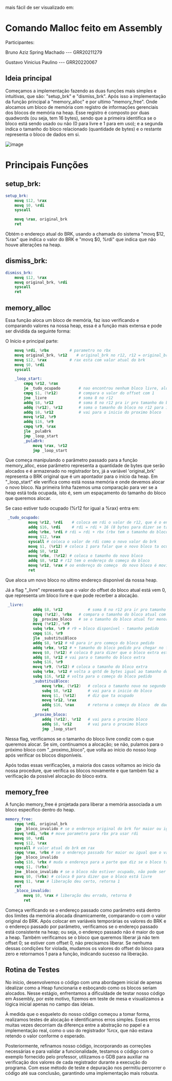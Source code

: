mais fácil de ser visualizado em: 

# Comando Malloc feito em Assembly
Participantes:

Bruno Aziz Spring Machado   --- GRR20211279

Gustavo Vinicius Paulino    --- GRR20220067

## Ideia principal
   Começamos a implementação fazendo as duas funções mais simples e intuitivas, que são: "setup_brk" e "dismiss_brk". Após isso a implementação da função principal a "memory_alloc" e por ultimo "memory_free".
Onde alocamos um bloco de memória com  registro de informações gerenciais dos blocos de memória na heap. Esse registro é composto por duas quadwords (ou seja, tem 16 bytes), sendo que a primeira identifica se o bloco está sendo usado ou não (0 para livre e 1 para em uso); e a
segunda indica o tamanho do bloco relacionado (quantidade de bytes) e o restante representa o bloco de dados em si. 

![image](https://github.com/brspring/Malloc-Assembly-/assets/90077110/ceb6a1f7-baf8-42da-858a-8814d5f9796e)

# Principais Funções
   
 ## setup_brk:
```s
setup_brk:
    movq $12, %rax           
    movq $0, %rdi            
    syscall

    movq %rax, original_brk
    ret
```
   Obtém o endereço atual do BRK, usando a chamada do sistema "movq $12, %rax" que indica o valor do BRK e "movq $0, %rdi" que indica que não houve alterações na heap.

## dismiss_brk:
```s
dismiss_brk:
    movq $12, %rax         
    movq original_brk, %rdi
    syscall
    ret
```
## memory_alloc
Essa função aloca um bloco de memória, faz isso verificando e comparando valores na nossa heap, essa é a função mais extensa e pode ser dividida da seguinte forma:

   O Início e principal parte: 
```s
    movq %rdi, %rbx         # parametro no rbx
    movq original_brk, %r12    # original_brk no r12, r12 = original_brk
    movq $12, %rax          # rax esta com valor atual do brk
    movq $0, %rdi
    syscall

    _loop_start:
        cmpq %r12, %rax
        je _tudo_ocupado        # nao encontrou nenhum bloco livre, aloca no fim 
        cmpq $1, (%r12)         # compara o valor do offset com 1
        jne _livre              # soma 8 no r12   
        addq $8, %r12           # soma 8 no r12 pra ir pro tamanho do bloco           
        addq (%r12), %r12       # soma o tamanho do bloco no r12 para ir para  o fim do bloco menos 8 bytes
        addq $8, %r12           # vai para o inicio do proximo bloco
        movq %r12, %r9
        addq $16, %r9
        cmpq %r9, %rax
        jle _pulaBrk
        jmp _loop_start
        _pulaBrk:
            movq %rax, %r12
            jmp _loop_start
```
   Que começa manipulando o parâmetro passado para a função memory_alloc, esse parâmetro representa a quantidade de bytes que serão alocados e é armazenado no registrador brx, já a variável 'original_brk' representa o BRK original que é um apontador para o início da heap.
Em "_loop_start" ele verifica como está nossa memória e onde devemos alocar o novo bloco. Na primeira linha fazemos uma comparação para ver se a heap está toda ocupada, isto é, sem um espaçamento do tamanho do bloco que queremos alocar. 

   Se caso estiver tudo ocupado (%r12 for igual a %rax) entra em:
```s
 _tudo_ocupado:
          movq %r12, %rdi    # coloca em rdi o valor de r12, que é o endereço atual nos blocos da heap
          addq $16, %rdi     # rdi = rdi + 16 (8 bytes para dizer se ta livre e 8 bytes para dizer o tamanho do bloco)
          addq %rbx, %rdi # rdi = rdi + rbx (rbx tem o tamanho do bloco)
          movq $12, %rax
          syscall # coloca o valor de rdi como o novo valor do brk
          movq $1, (%r12) # coloca 1 para falar que o novo bloco ta ocupado
          addq $8, %r12
          movq %rbx, (%r12) # coloca o tamanho do novo bloco
          addq $8, %r12 # r12 tem o endereço do começo do bloco
          movq %r12, %rax # oo endereço do começo  do novo bloco é movido no rax p retornar
          ret
```
Que aloca um novo bloco no ultimo endereço disponível da nossa heap.

Já a flag "_livre" representa que o valor do offset do bloco atual está vem 0, que representa um bloco livre e que pode recerber a alocação.
```s
 _livre:
            addq $8, %r12           # soma 8 no r12 pra ir pro tamanho do bloco 
            cmpq (%r12), %rbx   # compara o tamanho do bloco atual com o tamanho pedido
            jg _proximo_bloco   # se o tamanho do bloco atual for menor que o tamanho pedido, vai para o proximo bloco
            movq (%r12), %r9 
            subq %rbx, %r9 # r9 = bloco disponível - tamanho pedido
            cmpq $16, %r9 
            jle _substituiBloco
            addq $8, %r12 # +8 para ir pro começo do bloco pedido
            addq %rbx, %r12 # + tamanho do bloco pedido pra chegar no fim do bloco pedido/começo do extra
            movq $0, (%r12) # coloca 0 para dizer que o bloco extra está livre
            addq $8, %r12 # vai para o tamanho do bloco extra
            subq $16, %r9
            movq %r9, (%r12) # coloca o tamanho do bloco extra
            subq %rbx, %r12 # volta a qntd de bytes igual ao tamanho do bloco pedido
            subq $16, %r12 # volta para o começo do bloco pedido 
            _substituiBloco: 
                movq %rbx, (%r12)   # coloca o tamanho novo no segundo quadradinho
                subq $8, %r12       # vai para o inicio do bloco 
                movq $1, (%r12)     # diz que ta ocupado
                movq %r12, %rax     
                addq $16, %rax      # retorna o começo do bloco  de dados
                ret
            _proximo_bloco:
                addq (%r12), %r12   # vai para o proximo bloco
                addq $8, %r12       # vai para o proximo bloco
                jmp _loop_start
```
   Nessa flag, verificamos se o tamanho do bloco livre condiz com o que queremos alocar. Se sim, continuamos a alocação; se não, pulamos para o próximo bloco com "_proximo_bloco", que volta ao início do nosso loop após verificar os blocos disponíveis.

   Após todas essas verificações, a maioria dos casos voltamos ao inicio da nossa procedure, que verifica os blocos novamente e que também faz a verificação da possível alocação do bloco extra. 
## memory_free 
   A função memory_free é projetada para liberar a memória associada a um bloco específico dentro do heap.
```s
memory_free:
    cmpq %rdi, original_brk 
    jge _bloco_invalido # se o endereço original do brk for maior ou igual ao endereço passado, esse endereço não está alocado
    movq %rdi, %rbx # move parametro para rbx pra usar rdi
    movq $0, %rdi
    movq $12, %rax
    syscall # valor atual do brk em rax
    cmpq %rax, %rbx # se o endereço passado for maior ou igual que o valor atual do brk, esse endereço não está alocado
    jge _bloco_invalido
    subq $16, %rbx # muda o endereço para a parte que diz se o bloco ta livre
    cmpq $1, (%rbx)
    jne _bloco_invalido # se o bloco não estiver ocupado, não pode ser liberado
    movq $0, (%rbx) # coloca 0 para dizer que o bloco está livre
    movq $1, %rax # liberação deu certo, retorna 1
    ret
    _bloco_invalido:
        movq $0, %rax # liberação deu errado, retorna 0
        ret
```
Começa verificando se o endereço passado como parâmetro está dentro dos limites da memória alocada dinamicamente, comparando-o com o valor original do BRK. Após colocar em variáveis temporárias os valores do BRK e o endereço passado por parâmetro, verificamos se o endereço passado está consistente na heap; ou seja, o endereço passado não é maior do que a heap. Também verificamos se o bloco que queremos liberar já não tem offset 0; se estiver com offset 0, não precisamos liberar. Se nenhuma dessas condições for violada, mudamos os valores do offset do bloco para zero e retornamos 1 para a função, indicando sucesso na liberação.
## Rotina de Testes
 No início, desenvolvemos o código com uma abordagem inicial de apenas idealizar como a Heap funcionaria e esboçando como os blocos seriam alocados. Nesse estágio, enfrentamos a dificuldade de testar nosso código em Assembly, por este motivo, fizemos em teste de mesa e visualizamos a lógica inicial apenas no campo das ideias.

À medida que o esqueleto do nosso código começou a tomar forma, realizamos testes de alocação e identificamos erros simples. Esses erros muitas vezes decorriam da diferença entre a abstração no papel e a implementação real, como o uso do registrador %rcx, que não estava retendo o valor conforme o esperado.

Posteriormente, refinamos nosso código, incorporando as correções necessárias e para validar a funcionalidade, testamos o código com o exemplo fornecido pelo professor, utilizamos o GDB para auxiliar na verificação dos valores de cada registrador durante a execução do programa. Com esse método de teste e depuração nos permitiu percorrer o código até sua conclusão, garantindo uma implementação mais robusta.
```c

```

